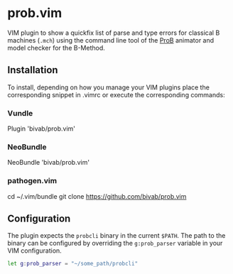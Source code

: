 # prob.vim

VIM plugin to show a quickfix list of parse and type errors for classical B
machines (`.mch`) using the command line tool of the
[ProB](http://stups.hhu.de/ProB) animator and model checker for the B-Method.

## Installation

To install, depending on how you manage your VIM plugins place the
corresponding snippet in .vimrc or execute the corresponding commands:

### Vundle

Plugin 'bivab/prob.vim'

### NeoBundle

NeoBundle 'bivab/prob.vim'

### pathogen.vim

cd ~/.vim/bundle
git clone https://github.com/bivab/prob.vim

## Configuration

The plugin expects the `probcli` binary in the current `$PATH`. The path to the
binary can be configured by overriding the `g:prob_parser` variable in your
VIM configuration.

```sh
let g:prob_parser = "~/some_path/probcli"
```
